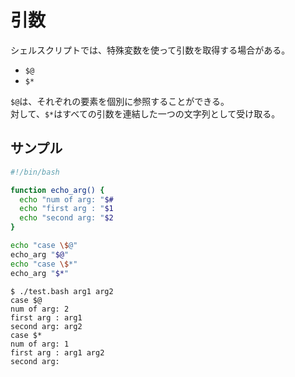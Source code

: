 # 引数

シェルスクリプトでは、特殊変数を使って引数を取得する場合がある。

- `$@`
- `$*`

`$@`は、それぞれの要素を個別に参照することができる。  
対して、`$*`はすべての引数を連結した一つの文字列として受け取る。

## サンプル

```bash
#!/bin/bash

function echo_arg() {
  echo "num of arg: "$#
  echo "first arg : "$1
  echo "second arg: "$2
}

echo "case \$@"
echo_arg "$@"
echo "case \$*"
echo_arg "$*"
```

```terminal
$ ./test.bash arg1 arg2
case $@
num of arg: 2
first arg : arg1
second arg: arg2
case $*
num of arg: 1
first arg : arg1 arg2
second arg: 
```
